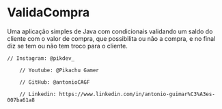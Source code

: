 # ValidaCompra
Uma aplicação simples de Java com condicionais validando um saldo do cliente com o valor de compra, 
que possibilita ou não a compra, e no final diz se tem ou não tem troco para o cliente.

    // Instagram: @pikdev_

		// Youtube: @Pikachu Gamer

		// GitHub: @antonioCAGF

		// Linkedin: https://www.linkedin.com/in/antonio-guimar%C3%A3es-007ba61a8
